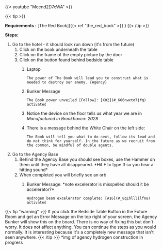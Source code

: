 #####
{{< youtube "Mecnd2D7cWA" >}}

{{< tip >}}

**Requirements** : [The Red Book]({{< ref "the_red_book" >}}  )
{{< /tip >}}


**Steps:**

1. Go to the hotel - it should look run down (it's from the future)
	1. Click on the book underneath the table
	2. Click on the frame of the empty picture by the door
	3. Click on the button found behind bedside table
		1. Laptop
		
			`The power of The Book will lead you to construct what is needed to destroy our enemy. {Agency}`
		
		2. Bunker Message
		
			`The Book power unveiled [Follow]: [X02](#_666nwxto7jfq) activated`
		
		3. Notice the device on the floor tells us what year we are in _Manufactured in Brookhaven: 2028_
		4. There is a message behind the White Chair on the left side:
		
			`The Book will tell you what to do next, follow its lead and do not think for yourself. In the future as we recruit from the common, be mindful of double agents.`
2. Go to the Agency Base
	1. Behind the Agency Base you should see boxes, use the Hammer on them until they have all disappeared. \*Hit F to type 3 so you hear a hitting sound\*
	2. When completed you will briefly see an orb
		1. Bunker Message: \*note excelerator is misspelled should it be accelerator?\*
		
			`Hydrogen beam excelerator complete: [A16](#_8q1hlllilfnu) activated`

{{< tip "warning" >}}
If you click the Bedside Table Button in the Future Room and get an Error Message on the top right of your screen, the Agency Bunker will show this on the board. There is no way of fixing this but don't worry. It does not affect anything. You can continue the steps as you would normally. It is interesting because it's a completely new message that isn't seen anywhere.
{{<  /tip >}}
*img of agency hydrogen construction in progress